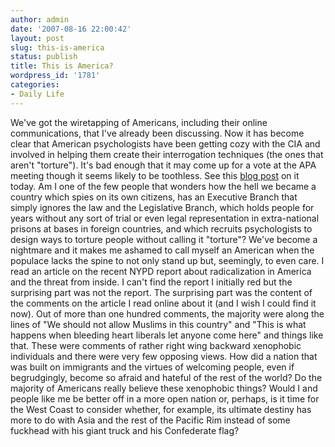 ```yaml
---
author: admin
date: '2007-08-16 22:00:42'
layout: post
slug: this-is-america
status: publish
title: This is America?
wordpress_id: '1781'
categories:
- Daily Life
---
```


We've got the wiretapping of Americans, including their online
communications, that I've already been discussing. Now it has become
clear that American psychologists have been getting cozy with the CIA
and involved in helping them create their interrogation techniques (the
ones that aren't "torture"). It's bad enough that it may come up for a
vote at the APA meeting though it seems likely to be toothless. See this
[blog
post](http://www.mindhacks.com/blog/2007/08/us_psychologists_to_.html)
on it today. Am I one of the few people that wonders how the hell we
became a country which spies on its own citizens, has an Executive
Branch that simply ignores the law and the Legislative Branch, which
holds people for years without any sort of trial or even legal
representation in extra-national prisons at bases in foreign countries,
and which recruits psychologists to design ways to torture people
without calling it "torture"? We've become a nightmare and it makes me
ashamed to call myself an American when the populace lacks the spine to
not only stand up but, seemingly, to even care. I read an article on the
recent NYPD report about radicalization in America and the threat from
inside. I can't find the report I initially red but the surprising part
was not the report. The surprising part was the content of the comments
on the article I read online about it (and I wish I could find it now).
Out of more than one hundred comments, the majority were along the lines
of "We should not allow Muslims in this country" and "This is what
happens when bleeding heart liberals let anyone come here" and things
like that. These were comments of rather right wing backward xenophobic
individuals and there were very few opposing views. How did a nation
that was built on immigrants and the virtues of welcoming people, even
if begrudgingly, become so afraid and hateful of the rest of the world?
Do the majority of Americans really believe these xenophobic things?
Would I and people like me be better off in a more open nation or,
perhaps, is it time for the West Coast to consider whether, for example,
its ultimate destiny has more to do with Asia and the rest of the
Pacific Rim instead of some fuckhead with his giant truck and his
Confederate flag?
